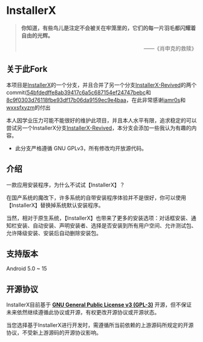 # InstallerX

> **你知道，有些鸟儿是注定不会被关在牢笼里的，它们的每一片羽毛都闪耀着自由的光辉。**  
> <p align="right">——《肖申克的救赎》</p>  

## 关于此Fork

本项目是[InstallerX](https://github.com/iamr0s/InstallerX)的一个分支，并且合并了另一个分支[InstallerX-Revived](https://github.com/wxxsfxyzm/InstallerX-Revived)的两个commit([54bfdedffe8ab39417c6a5c687154ef24747bebc](https://github.com/wxxsfxyzm/InstallerX-Revived/commit/54bfdedffe8ab39417c6a5c687154ef24747bebc)和[8c9f0303d76118fbe93df17b06da9159ec9e4baa](https://github.com/wxxsfxyzm/InstallerX-Revived/commit/8c9f0303d76118fbe93df17b06da9159ec9e4baa)，在此非常感谢[iamr0s](https://github.com/iamr0s)和[wxxsfxyzm](https://github.com/wxxsfxyzm)的付出

本人因学业压力可能不能很好的维护此项目，并且本人水平有限，追求稳定的可以尝试另一个InstallerX分支[InstallerX-Revived](https://github.com/wxxsfxyzm/InstallerX-Revived)，本分支会添加一些我认为有趣的内容。

- 此分支严格遵循 GNU GPLv3，所有修改均开放源代码。

## 介绍

一款应用安装程序，为什么不试试【InstallerX】？

在国产系统的魔改下，许多系统的自带安装程序体验并不是很好，你可以使用【InstallerX】替换掉系统默认安装程序。

当然，相对于原生系统，【InstallerX】也带来了更多的安装选项：对话框安装、通知栏安装、自动安装、声明安装者、选择是否安装到所有用户空间、允许测试包、允许降级安装、安装后自动删除安装包。

## 支持版本

Android 5.0 ~ 15



## 开源协议

InstallerX目前基于 [**GNU General Public License v3 (GPL-3)**](http://www.gnu.org/copyleft/gpl.html) 开源，但不保证未来依然继续遵循此协议或开源，有权更改开源协议或开源状态。

当您选择基于InstallerX进行开发时，需遵循所当前依赖的上游源码所规定的开源协议，不受新上游源码的开源协议影响。
